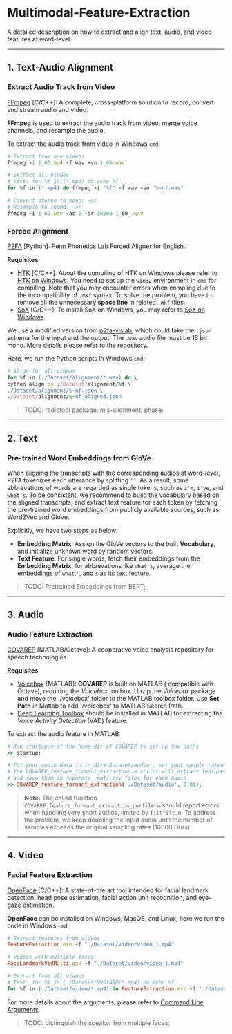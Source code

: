 # Multimodal-Feature-Extraction
A detailed description on how to extract and align text, audio, and video features at word-level.

----------------------------------
## 1. Text-Audio Alignment
### Extract Audio Track from Video
[FFmpeg](https://ffmpeg.org/) \[C/C++\]: A complete, cross-platform solution to record, convert and stream audio and video.

**FFmpeg** is used to extract the audio track from video, merge voice channels, and resample the audio. 

To extract the audio track from video in Windows `cmd`:
```ruby
# Extract from one videos
ffmpeg -i 1_60.mp4 -f wav -vn 1_60.wav

# Extract all videos
# test: for %f in (*.mp4) do echo %f
for %f in (*.mp4) do ffmpeg -i "%f" -f wav -vn "%~nf.wav"

# Convert stereo to mono: -ac
# Resample to 16000: -ar
ffmpeg -i 1_60.wav -ac 1 -ar 16000 1_60_.wav
```

### Forced Alignment
[P2FA](https://web.sas.upenn.edu/phonetics-lab/) \[Python\]: Penn Phonetics Lab Forced Aligner for English.

**Requisites**:
- [HTK](http://htk.eng.cam.ac.uk/) \[C/C++\]: About the compiling of HTK on Windows please refer to [HTK on Windows](https://github.com/JoFrhwld/FAVE/wiki/HTK-on-Windows). You need to set up the `win32` environment in `cmd` for compiling. Note that you may encounter errors when compling due to the incompatibility of `.mkf` syntax. To solve the problem, you have to remove all the unnecessary **space line** in related `.mkf` files. 
- [SoX](http://sox.sourceforge.net/) \[C/C++\]: To install SoX on Windows, you may refer to [SoX on Windows](https://github.com/JoFrhwld/FAVE/wiki/Sox-on-Windows).

We use a modified version from [p2fa-vislab](https://github.com/ucbvislab/p2fa-vislab), which could take the `.json` schema for the input and the output. The `.wav` audio file must be 16 bit mono. More details please refer to the repository. 

Here, we run the Python scripts in Windows `cmd`:
```ruby
# Align for all videos
for %f in (./Dataset/alignment/*.wav) do \
python align.py ./Dataset/alignment/%f \
./Dataset/alignment/%~nf.json \
./Dataset/alignment/%~nf_aligned.json
```

> TODO: radiotool package; mis-alignment; phase;

----------------------------------
## 2. Text
### Pre-trained Word Embeddings from GloVe
When aligning the transcripts with the corresponding audios at word-level, P2FA tokenizes each utterance by splitting `''`. As a result, some abbrevations of words are regarded as single tokens, such as `i'm`, `i've`, and `what's`. To be consistent, we recommend to build the vocabulary based on the aligned transcripts, and extract text feature for each token by fetching the pre-trained word embeddings from publicly available sources, such as Word2Vec and GloVe. 

Explicitly, we have two steps as below:
  - **Embedding Matrix**: Assign the GloVe vectors to the built **Vocabulary**, and initialize unknown word by random vectors.
  - **Text Feature**: For single words, fetch their embeddings from the **Embedding Matrix**; for abbrevations like `what's`, average the embeddings of `what`,`'`, and `s` as its text feature.

> TODO: Pretrained Embeddings from BERT;

----------------------------------
## 3. Audio
### Audio Feature Extraction
[COVAREP](https://github.com/covarep/covarep) \[MATLAB/Octave\]: A cooperative voice analysis repository for speech technologies.

**Requisites**
- [Voicebox](http://www.ee.ic.ac.uk/hp/staff/dmb/voicebox/voicebox.html) \[MATLAB\]: **COVAREP** is built on MATLAB ( compatible with Octave), requiring the *Voicebox* toolbox. Unzip the *Voicebox* package and move the '/voicebox' folder to the MATLAB toolbox folder. Use **Set Path** in Matlab to add '/voicebox' to MATLAB Search Path.
- [Deep Learning Toolbox](https://www.mathworks.com/products/deep-learning.html) should be installed in MATLAB for extracting the *Voice Activity Detection* (VAD) feature.

To extract the audio feature in MATLAB:
```ruby
# Run startup.m at the home dir of COVAREP to set up the paths
>> startup;

# Put your audio data in in_dir='Dataset/audio', set your sample_rate=0.01 (s)
# the COVAREP_feature_formant_extraction.m script will extract features of each frame 
# and save them in separate .mat/.csv files for each audio
>> COVAREP_feature_formant_extraction('./Dataset/audio', 0.01);
```

> **Note:** The called function `COVAREP_feature_formant_extraction_perfile.m` should report errors when handling very short audios, limited by `filtfilt.m`. To address the problem, we keep doubling the input audio until the number of samples exceeds the original sampling rates (16000 Ours).

----------------------------------
## 4. Video
### Facial Feature Extraction
[OpenFace](https://github.com/TadasBaltrusaitis/OpenFace) \[C/C++\]:  A state-of-the art tool intended for facial landmark detection, head pose estimation, facial action unit recognition, and eye-gaze estimation.

**OpenFace** can be installed on Windows, MacOS, and Linux, here we run the code in Windows `cmd`:
```ruby
# Extract features from videos
FeatureExtraction.exe -f "./Dataset/video/video_1.mp4"

# Videos with multiple faces
FaceLandmarkVidMulti.exe -f "./Dataset/video/video_1.mp4"

# Extract from all videos
# Test: for %f in (./Dataset/MUStARD/*.mp4) do echo %f
for %f in (./Dataset/video/*.mp4) do FeatureExtraction.exe -f "./Dataset/video/%f"
```
For more details about the arguments, please refer to [Command Line Arguments](https://github.com/TadasBaltrusaitis/OpenFace/wiki/Command-line-arguments).

> TODO: distinguish the speaker from multiple faces;



